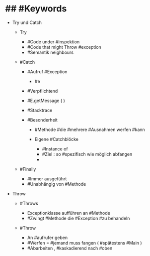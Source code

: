 # ## #Keywords 

 - Try und Catch 

	 - Try 

		 - #Code under #Inspektion 
		 - #Code that might Throw #exception 
		 - #Semantik neighbours 

	 - #Catch 

		 - #Aufruf #Exception 

			 - #e 

		 - #Verpflichtend 
		 - #E.getMessage ( ) 
		 - #Stacktrace 
		 - #Besonderheit 

			 - #Methode #die #mehrere #Ausnahmen werfen #kann 
			 - Eigene #Catchblöcke 

				 - #Instance of 
				 - #Ziel : 
 so #spezifisch wie möglich abfangen 
				 - 

	 - #Finally 

		 - #Immer ausgeführt 
		 - #Unabhängig von #Methode 

 - Throw 

	 - #Throws 

		 - Exceptionklasse aufführen an #Methode 
		 - #Zwingt #Methode die #Exception #zu behandeln 

	 - #Throw 

		 - An #aufrufer geben 
		 - #Werfen = #jemand muss fangen ( #spätestens #Main ) 
		 - #Abarbeiten , #kaskadierend nach #oben 
